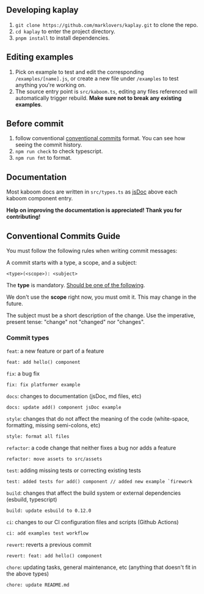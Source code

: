 ## Developing kaplay

1. `git clone https://github.com/marklovers/kaplay.git` to clone the repo.
1. `cd kaplay` to enter the project directory.
1. `pnpm install` to install dependencies.

## Editing examples
1. Pick on example to test and edit the corresponding `/examples/[name].js`, or create a new file under `/examples` to test anything you're working on.
1. The source entry point is `src/kaboom.ts`, editing any files referenced will automatically trigger rebuild. **Make sure not to break any existing examples**.

## Before commit
1. follow conventional [conventional commits](https://www.conventionalcommits.org/en/v1.0.0/) format. You can see how seeing
   the commit history.
1. `npm run check` to check typescript.
1. `npm run fmt` to format.

## Documentation

Most kaboom docs are written in `src/types.ts` as [jsDoc](https://www.typescriptlang.org/docs/handbook/jsdoc-supported-types.html) above each kaboom component entry.

**Help on improving the documentation is appreciated! Thank you for contributing!**

## Conventional Commits Guide

You must follow the following rules when writing commit messages:

A commit starts with a type, a scope, and a subject:

```
<type>(<scope>): <subject>
```

The **type** is mandatory. [Should be one of the following](#commit-types).

We don't use the **scope** right now, you must omit it. This may change in the future.

The subject must be a short description of the change. 
Use the imperative, present tense: "change" not "changed" nor "changes".

### Commit types

`feat`: a new feature or part of a feature
```
feat: add hello() component
```
`fix`: a bug fix
```
fix: fix platformer example
```
`docs`: changes to documentation (jsDoc, md files, etc)
```
docs: update add() component jsDoc example
```
`style`: changes that do not affect the meaning of the code (white-space, formatting, missing semi-colons, etc)
```
style: format all files
```
`refactor`: a code change that neither fixes a bug nor adds a feature
```
refactor: move assets to src/assets
```
`test`: adding missing tests or correcting existing tests
```
test: added tests for add() component // added new example `firework
```
`build`: changes that affect the build system or external dependencies (esbuild, typescript)
```
build: update esbuild to 0.12.0
```
`ci`: changes to our CI configuration files and scripts (Github Actions)
```
ci: add examples test workflow
```
`revert`: reverts a previous commit
```
revert: feat: add hello() component
```
`chore`: updating tasks, general maintenance, etc (anything that doesn't fit in the above types)
```
chore: update README.md
```

